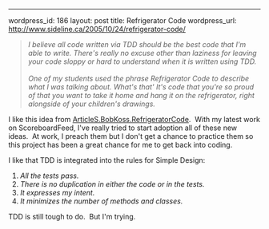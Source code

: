 --- 
wordpress_id: 186
layout: post
title: Refrigerator Code
wordpress_url: http://www.sideline.ca/2005/10/24/refrigerator-code/

<blockquote>
<p><em>I believe all code written via TDD should be the best code that I'm able to write. There's really no excuse other than laziness for leaving your code sloppy or hard to understand when it is written using TDD.<br /><br />One of my students used the phrase Refrigerator Code to describe what I was talking about. What's that' It's code that you're so proud of that you want to take it home and hang it on the refrigerator, right alongside of your children's drawings.</em></p></blockquote>
<p>I like this idea from <a href="http://www.butunclebob.com/ArticleS.BobKoss.RefrigeratorCode">ArticleS.BobKoss.RefrigeratorCode</a>.  With my latest work on ScoreboardFeed, I've really tried to start adoption all of these new ideas.  At work, I preach them but I don't get a chance to practice them so this project has been a great chance for me to get back into coding.</p>
<p>I like that TDD is integrated into the rules for Simple Design:</p>
<ol>
<li><em>All the tests pass.</em></li>
<li><em>There is no duplication in either the code or in the tests.</em></li>
<li><em>It expresses my intent.</em></li>
<li><em>It minimizes the number of methods and classes.</em></li></ol>
<p>TDD is still tough to do.  But I'm trying.</p>
